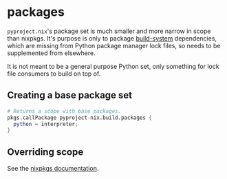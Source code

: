 # packages

`pyproject.nix`'s package set is much smaller and more narrow in scope than nixpkgs.
It's purpose is only to package [build-system](https://peps.python.org/pep-0518/) dependencies, which are missing from Python package manager lock files, so needs to be supplemented from elsewhere.

It is not meant to be a general purpose Python set, only something for lock file consumers to build on top of.

## Creating a base package set

``` nix
# Returns a scope with base packages.
pkgs.callPackage pyproject-nix.build.packages {
  python = interpreter;
}
```

## Overriding scope

See the [nixpkgs documentation](https://nixos.org/manual/nixpkgs/stable/#function-library-lib.customisation.makeScope).
